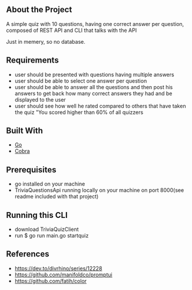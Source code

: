 ## About the Project

A simple quiz with 10 questions, having one correct answer per question, composed of REST API and CLI that talks with the API

Just in memery, so no database.

## Requirements

- user should be presented with questions having multiple answers
- user should be able to select one answer per question
- user should be able to answer all the questions and then post his answers to get back how many correct answers they had and be displayed to the user
- user should see how well he rated compared to others that have taken the quiz "You scored higher than 60% of all quizzers

## Built With

- [Go](https://golang.org/)
- [Cobra](https://github.com/spf13/cobra)

## Prerequisites

- go installed on your machine
- TriviaQuestionsApi running locally on your machine on port 8000(see readme included with that project)

## Running this CLI

- download TriviaQuizClient
- run $ go run main.go startquiz


## References

- https://dev.to/divrhino/series/12228 
- https://github.com/manifoldco/promptui
- https://github.com/fatih/color
 